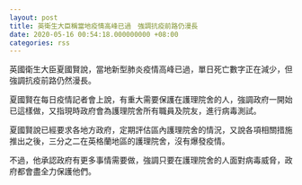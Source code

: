 ```yaml
---
layout: post
title: 英衛生大臣稱當地疫情高峰已過　強調抗疫前路仍漫長
date: 2020-05-16 00:54:18.000000000 +08:00
categories: rss
---
```


英國衛生大臣夏國賢說，當地新型肺炎疫情高峰已過，單日死亡數字正在減少，但強調抗疫前路仍然漫長。

夏國賢在每日疫情記者會上說，有重大需要保護在護理院舍的人，強調政府一開始已這樣做，又指現時政府會為護理院舍所有職員及院友，進行病毒測試。

夏國賢說已經要求各地方政府，定期評估區內護理院舍的情況，又說各項相關措施推出之後，三分之二在英格蘭地區的護理院舍，沒有爆發疫情。

不過，他承認政府有更多事情需要做，強調只要在護理院舍的人面對病毒威脅，政府都會盡全力保護他們。
